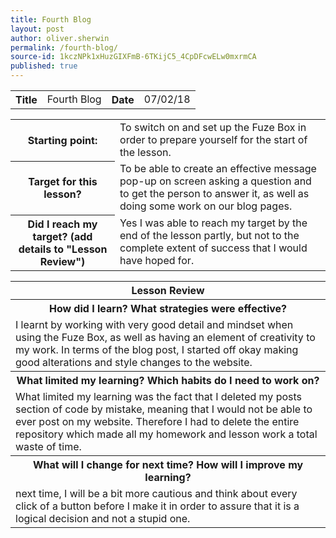 ```yaml
---
title: Fourth Blog
layout: post
author: oliver.sherwin
permalink: /fourth-blog/
source-id: 1kczNPk1xHuzGIXFmB-6TKijC5_4CpDFcwELw0mxrmCA
published: true
---
```

<table>
  <tr>
    <th>Title</th>
    <td>Fourth Blog</td>
    <th>Date</th>
    <td>07/02/18</td>
  </tr>
</table>


<table>
  <tr>
    <th>Starting point:</th>
    <td>To switch on and set up the Fuze Box in order to prepare yourself for the start of the lesson.</td>
  </tr>
  <tr>
    <th>Target for this lesson?</th>
    <td>To be able to create an effective message pop-up on screen asking a question and to get the person to answer it, as well as doing some work on our blog pages.</td>
  </tr>
  <tr>
    <th>Did I reach my target?
(add details to "Lesson Review")</th>
    <td>Yes I was able to reach my target by the end of the lesson partly, but not to the complete extent of success that I would have hoped for.</td>
  </tr>
</table>


<table>
  <tr>
    <th>Lesson Review</th>
  </tr>
  <tr>
    <th>How did I learn? What strategies were effective?</th>
  </tr>
  <tr>
    <td>I learnt by working with very good detail and mindset when using the Fuze Box, as well as having an element of creativity to my work. In terms of the blog post, I started off okay making good alterations and style changes to the website.</td>
  </tr>
  <tr>
    <th>What limited my learning? Which habits do I need to work on?</th>
  </tr>
  <tr>
    <td>What limited my learning was the fact that I deleted my posts section of code by mistake, meaning that I would not be able to ever post on my website. Therefore I had to delete the entire repository which made all my homework and lesson work a total waste of time.</td>
  </tr>
  <tr>
    <th>What will I change for next time? How will I improve my learning?</th>
  </tr>
  <tr>
    <td>next time, I will be a bit more cautious and think about every click of a button before I make it in order to assure that it is a logical decision and not a stupid one.</td>
  </tr>
</table>


